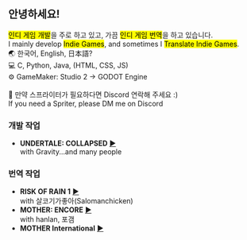 ## 안녕하세요!
<mark>인디 게임 개발</mark>을 주로 하고 있고, 가끔 <mark>인디 게임 번역</mark>을 하고 있습니다.<br>
I mainly develop <mark>Indie Games</mark>, and sometimes I <mark>Translate Indie Games</mark>.
<br>
🌏 한국어, English, 日本語?<br>
💻 C, Python, Java, (HTML, CSS, JS)<br>
⚙️ GameMaker: Studio 2 → GODOT Engine<br>
<br>
📑 만약 스프라이터가 필요하다면 Discord 연락해 주세요 :)<br>
    If you need a Spriter, please DM me on Discord
<br>
### 개발 작업
  - **UNDERTALE: COLLAPSED** [▶](https://gamejolt.com/games/UTCP/667837)<br>
    with Gravity...and many people
### 번역 작업
  - **RISK OF RAIN 1** [▶](https://steamcommunity.com/sharedfiles/filedetails/?id=2826112260)<br>
    with 살코기가좋아(Salomanchicken)
  - **MOTHER: ENCORE** [▶](https://motherencore.com/)<br>
    with hanlan, 포갬
  - **MOTHER International** [▶](https://www.mother4ever.net/motherinternational/)<br>
